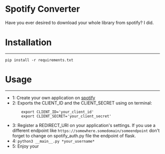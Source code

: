 # Spotify Converter

Have you ever desired to download your whole library from spotify? I did.

# Installation
---
`pip install -r requirements.txt`

# Usage
---
* 1: Create your own application on [spotify](https://developer.spotify.com/)
* 2: Exports the CLIENT_ID and the CLIENT_SECRET using on terminal:
    ```
        export CLIENT_ID='your_client_id'
        export CLIENT_SECRET='your_client_secret'
    ```
* 3: Register a REDIRECT_URI on your application's settings. If you use a different endpoint like `https://somewhere.somedomain/someendpoint` don't forget to change on spotify_auth.py file the endpoint of flask.
* 4: `python3 __main__.py *your_username*`
* 5: Enjoy your 

